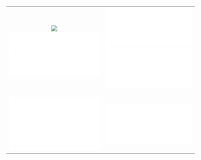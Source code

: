 <table>
  <tr>
    <td>
      <div align="center">
        <picture>
        <source
          srcset="https://github-readme-stats-blue-gamma.vercel.app/api?username=baitianyu-kun&count_private=true&show_icons=true&rank_icon=github&theme=dark"
          media="(prefers-color-scheme: dark)"
        />
        <source
          srcset="https://github-readme-stats-blue-gamma.vercel.app/api?username=baitianyu-kun&count_private=true&show_icons=true&rank_icon=github"
          media="(prefers-color-scheme: light), (prefers-color-scheme: no-preference)"
        />
        <img src="https://github-readme-stats-blue-gamma.vercel.app/api?username=baitianyu-kun&count_private=true&show_icons=true&rank_icon=github" />
      </picture>
      </div>
      <div>
        <img src="/metrics.plugin.languages.svg">
      </div>
      <div>
        <img src="/metrics.plugin.languages.recent.svg">
      </div>
    </td>
    <td>
      <div>
        <img src="/metrics.plugin.isocalendar.svg" alt="isocalendar.halfyear">
      </div>
      <div align="center">
       <img src="github-metrics/achievements.compact.svg">
      </div>
      <div>&nbsp;</div>
    </td>
  </tr>
  <tr>
    <td>
      <div align="center">
        <img src="github-metrics/habits.charts.svg" alt="isocalendar.halfyear">
      </div>
    </td>
    <td>
      <div>
        <img src="github-metrics/followup.indepth.svg" alt="isocalendar.halfyear">
      </div>
    </td>
  </tr>
</table>

<!--<tr>
    <td colspan="2">
      <img align="center" width="10%" src="https://komarev.com/ghpvc/?username=baitianyu-kun">
    </td>
  </tr>-->

<!--<div>
        <img src="/metrics.plugin.languages.svg">
      </div>
      <div>
        <img src="/metrics.plugin.languages.recent.svg">
      </div>-->
<!--<img align="center" width="120%" src="https://repobeats.axiom.co/api/embed/54fada9beef0afb2f6ff9c93b59fa9387f8edbd9.svg">-->
<!--[<img align="left"  width="400" src="/metrics.plugin.isocalendar.svg">](#)
[<img align="right"  width="400" src="/metrics.plugin.languages.svg">](#)
[<img align="right"  width="400" src="/metrics.plugin.languages.recent.svg">](#)-->

<!--<table>
  <tr>
    <td>
      <div align="center">
        <img src="/metrics.plugin.isocalendar.svg" alt="isocalendar.halfyear">
      </div>
    </td>
    <td>
      <div>
        <img src="/metrics.plugin.languages.svg">
      </div>
      <div>
        <img src="/metrics.plugin.languages.recent.svg">
      </div>
    </td>
  </tr>
</table>-->


<!--
**baitianyu-kun/baitianyu-kun** is a ✨ _special_ ✨ repository because its `README.md` (this file) appears on your GitHub profile.

Here are some ideas to get you started:

- 🔭 I’m currently working on ...
- 🌱 I’m currently learning ...
- 👯 I’m looking to collaborate on ...
- 🤔 I’m looking for help with ...
- 💬 Ask me about ...
- 📫 How to reach me: ...
- 😄 Pronouns: ...
- ⚡ Fun fact: ...

-->
